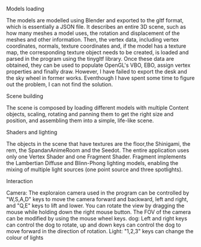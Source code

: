 Models loading


The models are modelled using Blender and exported to the gltf format, which is essentially a JSON file. It describes an entire 3D scene, such as how many meshes a model uses, the rotation and displacement of the meshes and other information. Then, the vertex data, including vertex coordinates, normals, texture coordinates and, if the model has a texture map, the corresponding texture object needs to be created, is loaded and parsed in the program using the tinygltf library. Once these data are obtained, they can be used to populate OpenGL's VBO, EBO, assign vertex properties and finally draw. However, I have failed to export the desk and the sky wheel in former works. Eventhough I have spent some time to figure out the problem, I can not find the solution.

Scene building


The scene is composed by loading different models with multiple Content objects, scaling, rotating and panning them to get the right size and position, and assembling them into a simple, life-like scene.

Shaders and lighting


The objects in the scene that have textures are the floor,the Shinigami, the rem, the SpandanAnimeRoom and the Seedot. The entire application uses only one Vertex Shader and one Fragment Shader. Fragment implements the Lambertian Diffuse and Blinn-Phong lighting models, enabling the mixing of multiple light sources (one point source and three spotlights).

Interaction


Camera: The exploraion camera used in the program can be controlled by "W,S,A,D" keys to move the camera forward and backward, left and right, and "Q,E" keys to lift and lower. You can rotate the view by dragging the mouse while holding down the right mouse button. The FOV of the camera can be modified by using the mouse wheel keys.
dog: Left and right keys can control the dog to rotate, up and down keys can control the dog to move forward in the direction of rotation.
Light: "1,2,3" keys can change the colour of lights
